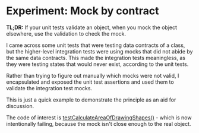 # Experiment: Mock by contract

**TL;DR:** If your unit tests validate an object, when you mock the object elsewhere, use the validation to check the mock.

I came across some unit tests that were testing data contracts of a class, but the higher-level integration tests were using mocks that did not abide by the same data contracts.  This made the integration tests meaningless, as they were testing states that would never exist, according to the unit tests.

Rather than trying to figure out manually which mocks were not valid, I encapsulated and exposed the unit test assertions and used them to validate the integration test mocks.

This is just a quick example to demonstrate the principle as an aid for discussion.

The code of interest is [testCalculateAreaOfDrawingShapes()](https://github.com/tekkies/experiment-validating-mocks/blob/master/src/uk/co/tekkies/ExperimentValidatingMocks/tests/DrawingTest.java) - which is now intentionally failing, because the mock isn't close enough to the real object.
